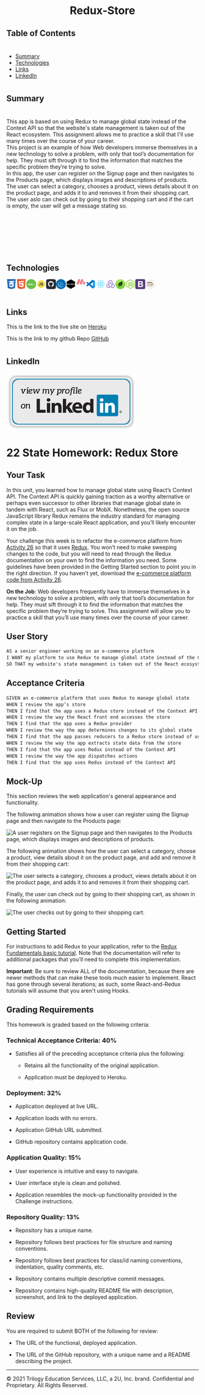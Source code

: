 <b><h1 align="center">Redux-Store</h1> </b>
  


## Table of Contents
#

- [Summary](#Summary)
- [Technologies](#technologies)
- [Links](#links)
- [LinkedIn](#linkedIn)
#
#
## Summary 
#
This app is based on using  Redux to manage global state instead of the Context API
so that the website's state management is taken out of the React ecosystem.
This assignment allows me to practice a skill that I'll use many times over the course of your career.
<br>
This project is an example of how Web developers immerse themselves in a new technology to solve a problem, with only that tool’s documentation for help. They must sift through it to find the information that matches the specific problem they’re trying to solve. 
<br>
In this app,  the user can register on the Signup page and then navigates to the Products page, which displays images and descriptions of products.
The user can select a category, chooses a product, views details about it on the product page, and adds it to and removes it from their shopping cart.
The user aslo can check out by going to their shopping cart and if the cart is empty, the user will get a message stating so. 

#
#


#


<br>

#
#
<br>

## Technologies
<img align="left" width="26px" alt="CSS" src="images\css.png">
<img align="left" width="26px" alt="HTML" src="images\html.png">
<img align="left" width="26px" alt="Node" src="images\node.png">
<img align="left" width="26px" alt="JS" src="images\JS.png">
<img align="left" width="26px" alt="Github" src="images\github.png">
<img align="left" width="26px" alt="Jquery" src="images\jquery.png">
<img align="left" width="26px" alt="Express" src="./images\express.png">
<img align="left" width="26px" alt="Materialiaze" src="./images\materialize.png">
<img align="left" width="26px" alt="VSCode" src="./images\vscode.png">
<img align="left" width="26px" alt="REACT" src="./images\react.png">
<img align="left" width="26px" alt="REDUX" src="./images\redux.png">
<img align="left" width="26px" alt="MongoDB" src="./images\mongo.png">
<img align="left" width="26px" alt="NodeJS" src="./images\node-js.png">
<img align="left" width="26px" alt="BS" src="./images\bootstrap.png">
<img align="left" width="26px" alt="API" src="./images\api.png">

<br><br>

#
#


## Links 
This is the link to the live site on [Heroku](https://mighty-cliffs-94022.herokuapp.com/)

This is the link to my github Repo [GitHub](https://github.com/lbladma/My-Redux-Store)
#

## LinkedIn
 
 [<img alt="LinkedIn" src="./images\linkedin.png">](https://www.linkedin.com/in/taoufika/)



#
#
#
#
#
#
# 22 State Homework: Redux Store

## Your Task

In this unit, you learned how to manage global state using React’s Context API. The Context API is quickly gaining traction as a worthy alternative or perhaps even successor to other libraries that manage global state in tandem with React, such as Flux or MobX. Nonetheless, the open source JavaScript library Redux remains the industry standard for managing complex state in a large-scale React application, and you’ll likely encounter it on the job.

Your challenge this week is to refactor the e-commerce platform from [Activity 26](../01-Activities/26-Stu_Actions-Reducers/Unsolved) so that it uses [Redux](https://redux.js.org/). You won’t need to make sweeping changes to the code, but you will need to read through the Redux documentation on your own to find the information you need. Some guidelines have been provided in the Getting Started section to point you in the right direction. If you haven't yet, download the [e-commerce platform code from Activity 26](http://static.fullstack-bootcamp.com/fullstack-ground/unit-22/26-Stu_Actions-Reducers.zip).

**On the Job**: Web developers frequently have to immerse themselves in a new technology to solve a problem, with only that tool’s documentation for help. They must sift through it to find the information that matches the specific problem they’re trying to solve. This assignment will allow you to practice a skill that you’ll use many times over the course of your career.


## User Story

```md
AS a senior engineer working on an e-commerce platform
I WANT my platform to use Redux to manage global state instead of the Context API
SO THAT my website's state management is taken out of the React ecosystem
```

## Acceptance Criteria

```md
GIVEN an e-commerce platform that uses Redux to manage global state
WHEN I review the app’s store
THEN I find that the app uses a Redux store instead of the Context API
WHEN I review the way the React front end accesses the store
THEN I find that the app uses a Redux provider
WHEN I review the way the app determines changes to its global state
THEN I find that the app passes reducers to a Redux store instead of using the Context API
WHEN I review the way the app extracts state data from the store
THEN I find that the app uses Redux instead of the Context API
WHEN I review the way the app dispatches actions
THEN I find that the app uses Redux instead of the Context API
```

## Mock-Up

This section reviews the web application's general appearance and functionality.

The following animation shows how a user can register using the Signup page and then navigate to the Products page:

![A user registers on the Signup page and then navigates to the Products page, which displays images and descriptions of products.](/client/public/assets/images/image1.gif) 

The following animation shows how the user can select a category, choose a product, view details about it on the product page, and add and remove it from their shopping cart:

![The user selects a category, chooses a product, views details about it on the product page, and adds it to and removes it from their shopping cart.](/client/public/assets/images/image2.gif)

Finally, the user can check out by going to their shopping cart, as shown in the following animation:

![The user checks out by going to their shopping cart.](/client/public/assets/images/image3.gif)

## Getting Started

For instructions to add Redux to your application, refer to the [Redux Fundamentals basic tutorial](https://redux.js.org/basics/basic-tutorial). Note that the documentation will refer to additional packages that you'll need to complete this implementation.

**Important**: Be sure to review ALL of the documentation, because there are newer methods that can make these tools much easier to implement. React has gone through several iterations; as such, some React-and-Redux tutorials will assume that you aren't using Hooks.

## Grading Requirements

This homework is graded based on the following criteria:

### Technical Acceptance Criteria: 40%

* Satisfies all of the preceding acceptance criteria plus the following:

    * Retains all the functionality of the original application.

    * Application must be deployed to Heroku.

### Deployment: 32%

* Application deployed at live URL.

* Application loads with no errors.

* Application GitHub URL submitted.

* GitHub repository contains application code.

### Application Quality: 15%

* User experience is intuitive and easy to navigate.

* User interface style is clean and polished.

* Application resembles the mock-up functionality provided in the Challenge instructions.

### Repository Quality: 13%

* Repository has a unique name.

* Repository follows best practices for file structure and naming conventions.

* Repository follows best practices for class/id naming conventions, indentation, quality comments, etc.

* Repository contains multiple descriptive commit messages.

* Repository contains high-quality README file with description, screenshot, and link to the deployed application.

## Review

You are required to submit BOTH of the following for review:

* The URL of the functional, deployed application.

* The URL of the GitHub repository, with a unique name and a README describing the project.

- - -
© 2021 Trilogy Education Services, LLC, a 2U, Inc. brand. Confidential and Proprietary. All Rights Reserved.
